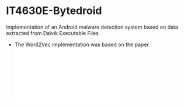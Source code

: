 # IT4630E-Bytedroid
Implementation of an Android malware detection system based on data extracted from Dalvik Executable Files

- The Word2Vec implementation was based on the paper ![ByteDroid](/blob/main/ByteDroid.pdf)

